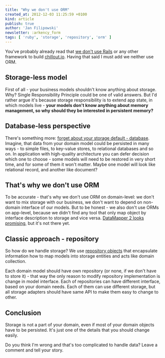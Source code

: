 ```yaml
---
title: "Why we don't use ORM"
created_at: 2012-12-03 11:25:59 +0100
kind: article
publish: true
author: 'Jan Filipowski'
newsletter: :arkency_form
tags: [ 'ruby', 'storage', 'repository', 'orm' ]
---
```


You've probably already read that [we don't use Rails](http://blog.arkency.com/2012/11/not-rails/) or any other framework to build [chillout.io](http://chillout.io). Having that said I must add we neither use ORM.

<!-- more -->

## Storage-less model

First of all - your business models shouldn't know anything about storage. Why? Single Responsibility Principle could be one of valid answers. But I'd rather argue it's because storage responsibility is to extend app state, in which models live - **your models don't know anything about memory management, so why should they be interested in persistent memory?**

## Database-less perspective

There's something more: [forget about your storage default - database](http://blog.8thlight.com/uncle-bob/2012/05/15/NODB.html). Imagine, that data from your domain model could be persisted in many ways - to simple files, to key-value stores, to relational databases and so on. In application with high-quality architecture you can defer decision which one to choose - some models will need to be restored in very short time, and for some of them it won't matter. Maybe one model will look like relational record, and another like document?

## That's why we don't use ORM

To be accurate - that's why we don't use ORM on domain-level: we don't want to mix storage with our business, we don't want to depend on non-domain interface of our models. But to be honest - we also don't use ORMs on app-level, because we didn't find any tool that only map object by interface description to storage and vice versa. [DataMapper 2 looks promising](https://github.com/datamapper/dm-core/wiki/Roadmap), but it's not there yet.

## Classic approach - repository

So how do we handle storage? We use [repository objects](http://martinfowler.com/eaaCatalog/repository.html) that encapsulate information how to map models into storage entities and acts like domain collection.

Each domain model should have own repository (or none, if we don't have to store it) - that way the only reason to modify repository implementation is change in model interface. Each of repositories can have different interface, based on your domain needs. Each of them can use different storage, but all storage adapters should have same API to make them easy to change to other.

## Conclusion

Storage is not a part of your domain, even if most of your domain objects have to be persisted. It's just one of the details that you should change easily.

Do you think I'm wrong and that's too complicated to handle data? Leave a comment and tell your story.
